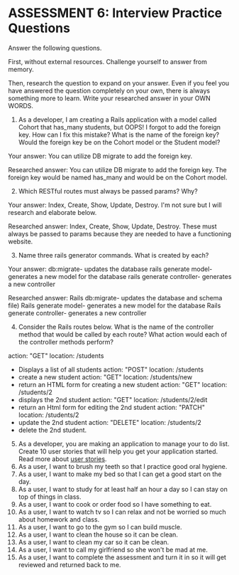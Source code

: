 # ASSESSMENT 6: Interview Practice Questions
Answer the following questions.

First, without external resources. Challenge yourself to answer from memory.

Then, research the question to expand on your answer. Even if you feel you have answered the question completely on your own, there is always something more to learn. Write your researched answer in your OWN WORDS.

1. As a developer, I am creating a Rails application with a model called Cohort that has_many students, but OOPS! I forgot to add the foreign key. How can I fix this mistake? What is the name of the foreign key? Would the foreign key be on the Cohort model or the Student model?

  Your answer: You can utilize DB migrate to add the foreign key.

  Researched answer: You can utilize DB migrate to add the foreign key. The foreign key would be named has_many and would be on the Cohort model.



2. Which RESTful routes must always be passed params? Why?

  Your answer: Index, Create, Show, Update, Destroy. I'm not sure but I will research and elaborate below.

  Researched answer: Index, Create, Show, Update, Destroy. These must always be passed to params because they are needed to have a functioning website.



3. Name three rails generator commands. What is created by each?

  Your answer:
  db:migrate- updates the database
  rails generate model- generates a new model for the database
  rails generate controller- generates a new controller

  Researched answer:
  Rails db:migrate- updates the database and schema file)
  Rails generate model- generates a new model for the database
  Rails generate controller- generates a new controller



4. Consider the Rails routes below. What is the name of the controller method that would be called by each route? What action would each of the controller methods perform?

action: "GET"    location: /students  
- Displays a list of all students
action: "POST"   location: /students       
- create a new student
action: "GET"    location: /students/new
- return an HTML form for creating a new student
action: "GET"    location: /students/2  
- displays the 2nd student
action: "GET"    location: /students/2/edit    
- return an Html form for editing the 2nd student
action: "PATCH"  location: /students/2      
- update the 2nd student
action: "DELETE" location: /students/2      
- delete the 2nd student.


5. As a developer, you are making an application to manage your to do list. Create 10 user stories that will help you get your application started. Read more about [user stories](https://www.atlassian.com/agile/project-management/user-stories).
1. As a user, I want to brush my teeth so that I practice good oral hygiene.
2. As a user, I want to make my bed so that I can get a good start on the day.
3. As a user, I want to study for at least half an hour a day so I can stay on top of things in class.
4. As a user, I want to cook or order food so I have something to eat.
5. As a user, I want to watch tv so I can relax and not be worried so much about homework and class.
6. As a user, I want to go to the gym so I can build muscle.
7. As a user, I want to clean the house so it can be clean.
8. As a user, I want to clean my car so it can be clean.
9. As a user, I want to call my girlfriend so she won't be mad at me.
10. As a user, I want to complete the assessment and turn it in so it will get reviewed and returned back to me.
